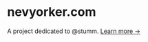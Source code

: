 nevyorker.com
=============
A project dedicated to @stumm. [Learn more →](http://www.nevyorker.com/arts/critics/atlarge/2013/05/15/130515crat_atlarge.html) 
